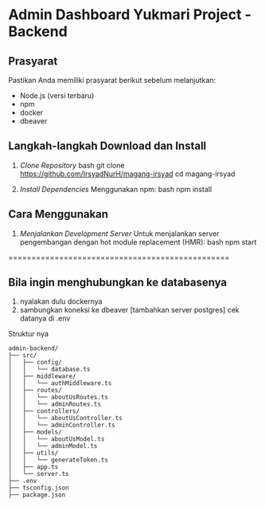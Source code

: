 # Admin Dashboard Yukmari Project - Backend

## Prasyarat
Pastikan Anda memiliki prasyarat berikut sebelum melanjutkan:
- Node.js (versi terbaru)
- npm
- docker
- dbeaver
  
## Langkah-langkah Download dan Install

1. *Clone Repository*
   bash
   git clone https://github.com/IrsyadNurH/magang-irsyad
   cd magang-irsyad
   

2. *Install Dependencies*
   Menggunakan npm:
   bash
   npm install
   
## Cara Menggunakan

1. *Menjalankan Development Server*
   Untuk menjalankan server pengembangan dengan hot module replacement (HMR):
   bash
   npm start

================================================
## Bila ingin menghubungkan ke databasenya

1. nyalakan dulu dockernya
2. sambungkan koneksi ke dbeaver [tambahkan server postgres] cek datanya di .env

Struktur nya

```
admin-backend/
├── src/
│   ├── config/
│   │   └── database.ts
│   ├── middleware/
│   │   └── authMiddleware.ts
│   ├── routes/
│   │   └── aboutUsRoutes.ts
│   │   └── adminRoutes.ts
│   ├── controllers/
│   │   └── aboutUsController.ts
│   │   └── adminController.ts
│   ├── models/
│   │   └── aboutUsModel.ts
│   │   └── adminModel.ts
│   ├── utils/
│   │   └── generateToken.ts
│   ├── app.ts
│   └── server.ts
├── .env
├── tsconfig.json
├── package.json
```
   

   
